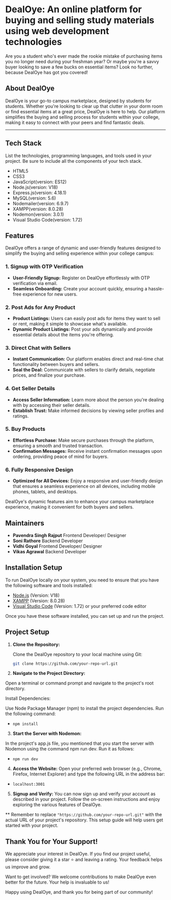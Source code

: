 # DealOye: An online platform for buying and selling study materials using web development technologies

Are you a student who's ever made the rookie mistake of purchasing items you no longer need during your freshman year? Or maybe you're a savvy buyer looking to save a few bucks on essential items? Look no further, because DealOye has got you covered!

## About DealOye

DealOye is your go-to campus marketplace, designed by students for students. Whether you're looking to clear up that clutter in your dorm room or find essential items at a great price, DealOye is here to help. Our platform simplifies the buying and selling process for students within your college, making it easy to connect with your peers and find fantastic deals.

---
## Tech Stack

List the technologies, programming languages, and tools used in your project. Be sure to include all the components of your tech stack.

- HTML5
- CSS3
- JavaScript(version: ES12)
- Node.js(version: V18)
- Express.js(version: 4.18.1)
- MySQL(version: 5.6)
- Nodemailer(version: 6.9.7)
- XAMPP(version: 8.0.28)
- Nodemon(version: 3.0.1)
- Visual Studio Code(version: 1.72)

## Features

DealOye offers a range of dynamic and user-friendly features designed to simplify the buying and selling experience within your college campus:

### 1. Signup with OTP Verification

- **User-Friendly Signup:** Register on DealOye effortlessly with OTP verification via email.
- **Seamless Onboarding:** Create your account quickly, ensuring a hassle-free experience for new users.

### 2. Post Ads for Any Product

- **Product Listings:** Users can easily post ads for items they want to sell or rent, making it simple to showcase what's available.
- **Dynamic Product Listings:** Post your ads dynamically and provide essential details about the items you're offering.

### 3. Direct Chat with Sellers

- **Instant Communication:** Our platform enables direct and real-time chat functionality between buyers and sellers.
- **Seal the Deal:** Communicate with sellers to clarify details, negotiate prices, and finalize your purchase.

### 4. Get Seller Details

- **Access Seller Information:** Learn more about the person you're dealing with by accessing their seller details.
- **Establish Trust:** Make informed decisions by viewing seller profiles and ratings.

### 5. Buy Products

- **Effortless Purchase:** Make secure purchases through the platform, ensuring a smooth and trusted transaction.
- **Confirmation Messages:** Receive instant confirmation messages upon ordering, providing peace of mind for buyers.

### 6. Fully Responsive Design

- **Optimized for All Devices:** Enjoy a responsive and user-friendly design that ensures a seamless experience on all devices, including mobile phones, tablets, and desktops.

DealOye's dynamic features aim to enhance your campus marketplace experience, making it convenient for both buyers and sellers.


## Maintainers

- **Pavendra Singh Rajput** Frontend Developer/ Designer
- **Soni Rathore** Backend Developer
- **Vidhi Goyal** Frontend Developer/ Designer
- **Vikas Agrawal** Backend Developer


## Installation Setup

To run DealOye locally on your system, you need to ensure that you have the following software and tools installed:

- [Node.js](https://nodejs.org/) (Version: V18)
- [XAMPP](https://www.apachefriends.org/) (Version: 8.0.28)
- [Visual Studio Code](https://code.visualstudio.com/) (Version: 1.72) or your preferred code editor

Once you have these software installed, you can set up and run the project.

## Project Setup

1. **Clone the Repository:**

   Clone the DealOye repository to your local machine using Git:

   ```bash
   git clone https://github.com/your-repo-url.git
2. **Navigate to the Project Directory:**

Open a terminal or command prompt and navigate to the project's root directory.

Install Dependencies:

Use Node Package Manager (npm) to install the project dependencies. Run the following command:
- `npm install`

3. **Start the Server with Nodemon:**

In the project's app.js file, you mentioned that you start the server with Nodemon using the command npm run dev. Run it as follows:
- `npm run dev`

4. **Access the Website:**
Open your preferred web browser (e.g., Chrome, Firefox, Internet Explorer) and type the following URL in the address bar:
- `localhost:3001`

5. **Signup and Verify:**
You can now sign up and verify your account as described in your project. Follow the on-screen instructions and enjoy exploring the various features of DealOye.

**
Remember to replace `"https://github.com/your-repo-url.git"` with the actual URL of your project's repository.
This setup guide will help users get started with your project.

## Thank You for Your Support!

We appreciate your interest in DealOye. If you find our project useful, please consider giving it a star ⭐ and leaving a rating. Your feedback helps us improve and grow.

Want to get involved? We welcome contributions to make DealOye even better for the future. Your help is invaluable to us!

Happy using DealOye, and thank you for being part of our community!

